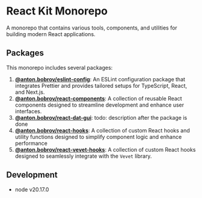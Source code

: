 
# React Kit Monorepo

A monorepo that contains various tools, components, and utilities for building modern React applications.

## Packages

This monorepo includes several packages:

1. **[@anton.bobrov/eslint-config](https://github.com/antonbobrov/react-kit/tree/develop/apps/eslint-config)**: An ESLint configuration package that integrates Prettier and provides tailored setups for TypeScript, React, and Next.js.
2. **[@anton.bobrov/react-components](https://github.com/antonbobrov/react-kit/tree/develop/apps/react-components)**: A collection of reusable React components designed to streamline development and enhance user interfaces.
3. **[@anton.bobrov/react-dat-gui](https://github.com/antonbobrov/react-kit/tree/develop/apps/react-dat-gui)**: todo: description after the package is done
4. **[@anton.bobrov/react-hooks](https://github.com/antonbobrov/react-kit/tree/develop/apps/react-hooks)**: A collection of custom React hooks and utility functions designed to simplify component logic and enhance performance
5. **[@anton.bobrov/react-vevet-hooks](https://github.com/antonbobrov/react-kit/tree/develop/apps/react-vevet-hooks)**: A collection of custom React hooks designed to seamlessly integrate with the `Vevet` library.

## Development
* node v20.17.0
